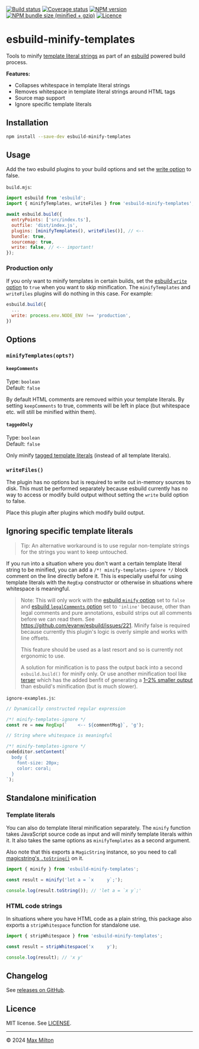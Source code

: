 [![Build status](https://img.shields.io/github/actions/workflow/status/maxmilton/esbuild-minify-templates/ci.yml?branch=master)](https://github.com/maxmilton/esbuild-minify-templates/actions)
[![Coverage status](https://img.shields.io/codeclimate/coverage/maxmilton/esbuild-minify-templates)](https://codeclimate.com/github/maxmilton/esbuild-minify-templates)
[![NPM version](https://img.shields.io/npm/v/esbuild-minify-templates.svg)](https://www.npmjs.com/package/esbuild-minify-templates)
[![NPM bundle size (minified + gzip)](https://img.shields.io/bundlephobia/minzip/esbuild-minify-templates.svg)](https://bundlephobia.com/result?p=esbuild-minify-templates)
[![Licence](https://img.shields.io/github/license/maxmilton/esbuild-minify-templates.svg)](https://github.com/maxmilton/esbuild-minify-templates/blob/master/LICENSE)

# esbuild-minify-templates

Tools to minify [template literal strings](https://developer.mozilla.org/en-US/docs/Web/JavaScript/Reference/Template_literals) as part of an [esbuild](https://esbuild.github.io/) powered build process.

**Features:**

- Collapses whitespace in template literal strings
- Removes whitespace in template literal strings around HTML tags
- Source map support
- Ignore specific template literals

## Installation

```sh
npm install --save-dev esbuild-minify-templates
```

## Usage

Add the two esbuild plugins to your build options and set the [write option](https://esbuild.github.io/api/#write) to false.

`build.mjs`:

```js
import esbuild from 'esbuild';
import { minifyTemplates, writeFiles } from 'esbuild-minify-templates';

await esbuild.build({
  entryPoints: ['src/index.ts'],
  outfile: 'dist/index.js',
  plugins: [minifyTemplates(), writeFiles()], // <--
  bundle: true,
  sourcemap: true,
  write: false, // <-- important!
});
```

### Production only

If you only want to minify templates in certain builds, set the [esbuild `write` option](https://esbuild.github.io/api/#write) to `true` when you want to skip minification. The `minifyTemplates` and `writeFiles` plugins will do nothing in this case. For example:

```js
esbuild.build({
  ...
  write: process.env.NODE_ENV !== 'production',
})
```

## Options

### `minifyTemplates(opts?)`

#### `keepComments`

Type: `boolean`  
Default: `false`

By default HTML comments are removed within your template literals. By setting `keepComments` to true, comments will be left in place (but whitespace etc. will still be minified within them).

#### `taggedOnly`

Type: `boolean`  
Default: `false`

Only minify [tagged template literals](https://developer.mozilla.org/en-US/docs/Web/JavaScript/Reference/Template_literals#tagged_templates) (instead of all template literals).

### `writeFiles()`

The plugin has no options but is required to write out in-memory sources to disk. This must be performed separately because esbuild currently has no way to access or modify build output without setting the `write` build option to false.

Place this plugin after plugins which modify build output.

## Ignoring specific template literals

> Tip: An alternative workaround is to use regular non-template strings for the strings you want to keep untouched.

If you run into a situation where you don't want a certain template literal string to be minified, you can add a `/*! minify-templates-ignore */` block comment on the line directly before it. This is especially useful for using template literals with the `RegExp` constructor or otherwise in situations where whitespace is meaningful.

> Note: This will only work with the [esbuild `minify` option](https://esbuild.github.io/api/#minify) set to `false` and [esbuild `legalComments` option](https://esbuild.github.io/api/#legal-comments) set to `'inline'` because, other than legal comments and pure annotations, esbuild strips out all comments before we can read them. See <https://github.com/evanw/esbuild/issues/221>. Minify false is required because currently this plugin's logic is overly simple and works with line offsets.
>
> This feature should be used as a last resort and so is currently not ergonomic to use.
>
> A solution for minification is to pass the output back into a second `esbuild.build()` for minify only. Or use another minification tool like [terser](https://github.com/terser/terser) which has the added benfit of generating a [1–2% smaller output](https://github.com/privatenumber/minification-benchmarks#-results) than esbuild's minification (but is much slower).

`ignore-examples.js`:

```js
// Dynamically constructed regular expression

/*! minify-templates-ignore */
const re = new RegExp(`    <-- ${commentMsg}`, 'g');

// String where whitespace is meaningful

/*! minify-templates-ignore */
codeEditor.setContent(`
  body {
    font-size: 20px;
    color: coral;
  }
`);
```

## Standalone minification

### Template literals

You can also do template literal minification separately. The `minify` function takes JavaScript source code as input and will minify template literals within it. It also takes the same options as `minifyTemplates` as a second argument.

Also note that this exports a `MagicString` instance, so you need to call [magicstring's `.toString()`](https://github.com/Rich-Harris/magic-string#stostring) on it.

```js
import { minify } from 'esbuild-minify-templates';

const result = minify('let a = `x     y`;');

console.log(result.toString()); // 'let a = `x y`;'
```

### HTML code strings

In situations where you have HTML code as a plain string, this package also exports a `stripWhitespace` function for standalone use.

```js
import { stripWhitespace } from 'esbuild-minify-templates';

const result = stripWhitespace('x     y');

console.log(result); // 'x y'
```

## Changelog

See [releases on GitHub](https://github.com/maxmilton/esbuild-minify-templates/releases).

## Licence

MIT license. See [LICENSE](https://github.com/maxmilton/esbuild-minify-templates/blob/master/LICENSE).

---

© 2024 [Max Milton](https://maxmilton.com)
